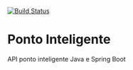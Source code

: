 [![Build Status](https://travis-ci.org/william-sillva/ponto-inteligente-api.svg?branch=master)](https://travis-ci.org/william-sillva/ponto-inteligente-api)

# Ponto Inteligente
API ponto inteligente Java e Spring Boot
